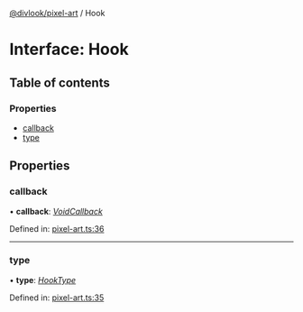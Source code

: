 [@divlook/pixel-art](../README.md) / Hook

# Interface: Hook

## Table of contents

### Properties

- [callback](hook.md#callback)
- [type](hook.md#type)

## Properties

### callback

• **callback**: [*VoidCallback*](../README.md#voidcallback)

Defined in: [pixel-art.ts:36](https://github.com/divlook/pixel-art/blob/3e0c209/libs/pixel-art.ts#L36)

___

### type

• **type**: [*HookType*](../README.md#hooktype)

Defined in: [pixel-art.ts:35](https://github.com/divlook/pixel-art/blob/3e0c209/libs/pixel-art.ts#L35)
